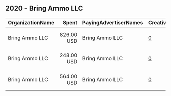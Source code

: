 ## 2020 - Bring Ammo LLC 
|OrganizationName|Spent|PayingAdvertiserNames|CreativeUrls|Impressions|Genders|AgeBrackets|CountryCodes|BillingAddresses|CandidateBallotInformation|
|:---|---:|:---|:---|---:|:---|:---|:---|:---|:---|
|Bring Ammo LLC|826.00 USD|Bring Ammo LLC|[0](https://www.snap.com/political-ads/asset/e79ba9a854274a6e513090f0d423141ce22ed1f0bc7d59cd7b996fba51d5fe6a?mediaType=jpg)|344,712||35+|united states|"3245 Peachtree Parkway, Suite D 135,Suwanee,30024,US"||
|Bring Ammo LLC|248.00 USD|Bring Ammo LLC|[0](https://www.snap.com/political-ads/asset/62f354ba35c04abad5fc4d07404a0224a69eff8dae53c56b4e04959f6a02149b?mediaType=jpg)|114,913||35+|united states|"3245 Peachtree Parkway, Suite D 135,Suwanee,30024,US"||
|Bring Ammo LLC|564.00 USD|Bring Ammo LLC|[0](https://www.snap.com/political-ads/asset/ea7140f93a5065457fa8064ce05b548b046e558006ba658f31e8aadb46248c6e?mediaType=mp4)|189,368||18+|united states|"3245 Peachtree Parkway, Suite D 135,Suwanee,30024,US"||
